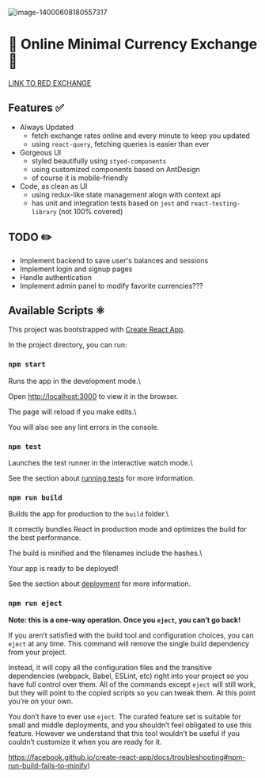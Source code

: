 
![image-14000608180557317](https://i.ibb.co/d5dyNnL/IMAGE-1400-06-08-18-28-58.jpg)

  

# 💢 Online Minimal Currency Exchange 💢
[LINK TO RED EXCHANGE](https://arminayat.github.io/red-exchange)

## Features ✅

 - Always Updated
	 - fetch exchange rates online and every minute to keep you updated
	 - using `react-query`, fetching queries is easier than ever
 - Gorgeous UI
	 - styled beautifully using `styed-components`
	 - using customized components based on AntDesign
	 - of course it is mobile-friendly
 - Code, as clean as UI
	 - using redux-like state management alogn with context api
	 - has unit and integration tests based on `jest` and `react-testing-library` (not 100% covered)

## TODO ✏️
- Implement backend to save user's balances and sessions
- Implement login and signup pages
- Handle authentication
- Implement admin panel to modify favorite currencies???

## Available Scripts ⚛️

  This project was bootstrapped with [Create React App](https://github.com/facebook/create-react-app).

In the project directory, you can run:

  

### `npm start`

  

Runs the app in the development mode.\

Open [http://localhost:3000](http://localhost:3000) to view it in the browser.

  

The page will reload if you make edits.\

You will also see any lint errors in the console.

  

### `npm test`

  

Launches the test runner in the interactive watch mode.\

See the section about [running tests](https://facebook.github.io/create-react-app/docs/running-tests) for more information.

  

### `npm run build`

  

Builds the app for production to the `build` folder.\

It correctly bundles React in production mode and optimizes the build for the best performance.

  

The build is minified and the filenames include the hashes.\

Your app is ready to be deployed!

  

See the section about [deployment](https://facebook.github.io/create-react-app/docs/deployment) for more information.

  

### `npm run eject`

  

**Note: this is a one-way operation. Once you `eject`, you can’t go back!**

  

If you aren’t satisfied with the build tool and configuration choices, you can `eject` at any time. This command will remove the single build dependency from your project.

  

Instead, it will copy all the configuration files and the transitive dependencies (webpack, Babel, ESLint, etc) right into your project so you have full control over them. All of the commands except `eject` will still work, but they will point to the copied scripts so you can tweak them. At this point you’re on your own.

  

You don’t have to ever use `eject`. The curated feature set is suitable for small and middle deployments, and you shouldn’t feel obligated to use this feature. However we understand that this tool wouldn’t be useful if you couldn’t customize it when you are ready for it.

  

https://facebook.github.io/create-react-app/docs/troubleshooting#npm-run-build-fails-to-minify)